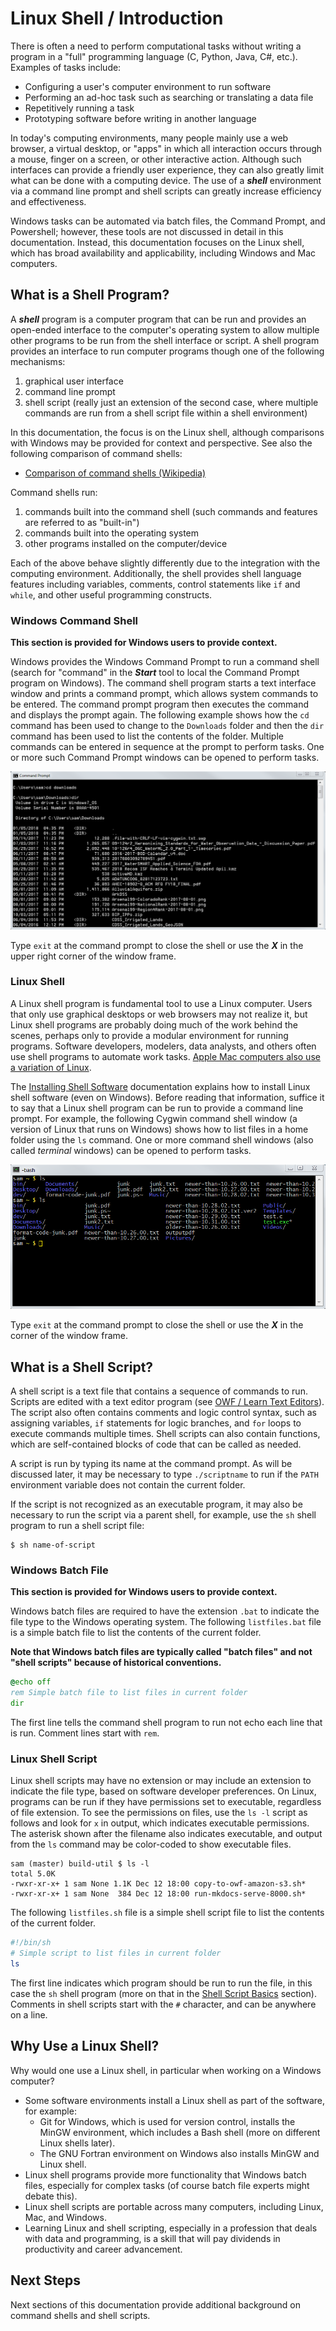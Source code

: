 # Linux Shell / Introduction #

There is often a need to perform computational tasks without writing a program in a
"full" programming language (C, Python, Java, C#, etc.).
Examples of tasks include:

* Configuring a user's computer environment to run software
* Performing an ad-hoc task such as searching or translating a data file
* Repetitively running a task
* Prototyping software before writing in another language

In today's computing environments, many people mainly use a web browser,
a virtual desktop, or "apps" in which all interaction occurs through a mouse, finger on a screen, or other interactive action.
Although such interfaces can provide a friendly user experience,
they can also greatly limit what can be done with a computing device.
The use of a ***shell*** environment via a command line prompt and shell scripts can greatly increase efficiency and effectiveness.

Windows tasks can be automated via batch files, the Command Prompt, and Powershell; however,
these tools are not discussed in detail in this documentation.
Instead, this documentation focuses on the Linux shell, which has broad availability and applicability,
including Windows and Mac computers.

## What is a Shell Program? ##

A ***shell*** program is a computer program that can be run and provides
an open-ended interface to the computer's operating system to allow multiple other programs to be run from the shell interface or script.
A shell program provides an interface to run computer programs though one of the following mechanisms:

1. graphical user interface
2. command line prompt
3. shell script (really just an extension of the second case, where multiple commands are run from a shell script file within a shell environment)

In this documentation, the focus is on the Linux shell, although comparisons with Windows may be provided for context and perspective.
See also the following comparison of command shells:

* [Comparison of command shells (Wikipedia)](https://en.wikipedia.org/wiki/Comparison_of_command_shells)

Command shells run:

1. commands built into the command shell (such commands and features are referred to as "built-in")
2. commands built into the operating system
3. other programs installed on the computer/device

Each of the above behave slightly differently due to the integration with the computing environment.
Additionally, the shell provides shell language features including variables, comments, control statements like `if` and `while`,
and other useful programming constructs.

### Windows Command Shell ###

**This section is provided for Windows users to provide context.**

Windows provides the Windows Command Prompt to run a command shell
(search for "command" in the ***Start*** tool to local the Command Prompt program on Windows).
The command shell program starts a text interface window and
prints a command prompt, which allows system commands to be entered.
The command prompt program then executes the command and displays the prompt again.
The following example shows how the `cd` command has been used to change to the `Downloads` folder
and then the `dir` command has been used to list the contents of the folder.
Multiple commands can be entered in sequence at the prompt to perform tasks.
One or more such Command Prompt windows can be opened to perform tasks.

![Windows command shell](images/windows-command-prompt1.png)

Type `exit` at the command prompt to close the shell or use the ***X*** in the upper right corner of the window frame.

### Linux Shell ###

A Linux shell program is fundamental tool to use a Linux computer.
Users that only use graphical desktops or web browsers may not realize it,
but Linux shell programs are probably doing much of the work behind the scenes,
perhaps only to provide a modular environment for running programs.
Software developers, modelers, data analysts, and others often use shell programs to automate work tasks.
[Apple Mac computers also use a variation of Linux](https://askubuntu.com/questions/11392/what-are-the-differences-between-mac-os-and-linux).

The [Installing Shell Software](../install/install) documentation explains how to install Linux shell software (even on Windows).
Before reading that information, suffice it to say that a Linux shell program can be run to provide a command line prompt.
For example, the following Cygwin command shell window (a version of Linux that runs on Windows)
shows how to list files in a home folder using the `ls` command.
One or more command shell windows (also called *terminal* windows) can be opened to perform tasks.

![Windows command shell](images/linux-shell-prompt1.png)

Type `exit` at the command prompt to close the shell or use the ***X*** in the corner of the window frame.

## What is a Shell Script? ##

A shell script is a text file that contains a sequence of commands to run.
Scripts are edited with a text editor program (see [OWF / Learn Text Editors](http://learn.openwaterfoundation.org/owf-learn-text-editors/)).
The script also often contains comments and logic control syntax, such as assigning variables, `if` statements for logic branches,
and `for` loops to execute commands multiple times.
Shell scripts can also contain functions, which are self-contained blocks of code that can be called as needed.

A script is run by typing its name at the command prompt.
As will be discussed later, it may be necessary to type `./scriptname` to run if the `PATH` environment variable does not contain the current folder.

If the script is not recognized as an executable program, it may also be necessary to run the script via a parent shell, for example,
use the `sh` shell program to run a shell script file:

```
$ sh name-of-script
```

### Windows Batch File ###

**This section is provided for Windows users to provide context.**

Windows batch files are required to have the extension `.bat` to indicate the file type to the Windows operating system.
The following `listfiles.bat` file is a simple batch file to list the contents of the current folder.

**Note that Windows batch files are typically called "batch files" and not "shell scripts" because of historical conventions.**


```bat
@echo off
rem Simple batch file to list files in current folder
dir
```

The first line tells the command shell program to run not echo each line that is run.
Comment lines start with `rem`.

### Linux Shell Script ###

Linux shell scripts may have no extension or may include an extension to indicate the file type,
based on software developer preferences.
On Linux, programs can be run if they have permissions set to executable, regardless of file extension.
To see the permissions on files, use the `ls -l` script as follows and look for `x` in output,
which indicates executable permissions.
The asterisk shown after the filename also indicates executable,
and output from the `ls` command may be color-coded to show executable files.

```
sam (master) build-util $ ls -l
total 5.0K
-rwxr-xr-x+ 1 sam None 1.1K Dec 12 18:00 copy-to-owf-amazon-s3.sh*
-rwxr-xr-x+ 1 sam None  384 Dec 12 18:00 run-mkdocs-serve-8000.sh*
```

The following `listfiles.sh` file is a simple shell script file to list the contents of the current folder.

```sh
#!/bin/sh
# Simple script to list files in current folder
ls
```

The first line indicates which program should be run to run the file, in this case the `sh` shell program
(more on that in the [Shell Script Basics](../shell-script-basics/shell-script-basics) section).
Comments in shell scripts start with the `#` character, and can be anywhere on a line.

## Why Use a Linux Shell? ##

Why would one use a Linux shell, in particular when working on a Windows computer?

* Some software environments install a Linux shell as part of the software, for example:
	+ Git for Windows, which is used for version control, installs the MinGW environment,
	which includes a Bash shell (more on different Linux shells later).
	+ The GNU Fortran environment on Windows also installs MinGW and Linux shell.
* Linux shell programs provide more functionality that Windows batch files, especially for complex tasks
(of course batch file experts might debate this).
* Linux shell scripts are portable across many computers, including Linux, Mac, and Windows.
* Learning Linux and shell scripting, especially in a profession that deals with data and programming,
is a skill that will pay dividends in productivity and career advancement.

## Next Steps

Next sections of this documentation provide additional background on command shells and shell scripts.
